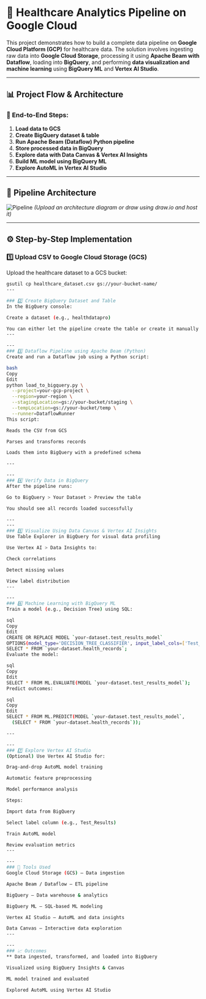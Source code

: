 # 🏥 Healthcare Analytics Pipeline on Google Cloud

This project demonstrates how to build a complete data pipeline on **Google Cloud Platform (GCP)** for healthcare data. The solution involves ingesting raw data into **Google Cloud Storage**, processing it using **Apache Beam with Dataflow**, loading into **BigQuery**, and performing **data visualization and machine learning** using **BigQuery ML** and **Vertex AI Studio**.

---

## 📊 Project Flow & Architecture

### 🔁 End-to-End Steps:
1. **Load data to GCS**
2. **Create BigQuery dataset & table**
3. **Run Apache Beam (Dataflow) Python pipeline**
4. **Store processed data in BigQuery**
5. **Explore data with Data Canvas & Vertex AI Insights**
6. **Build ML model using BigQuery ML**
7. **Explore AutoML in Vertex AI Studio**

---

## 📌 Pipeline Architecture

![Pipeline]([https://your-image-link.com/pipeline-diagram.png](https://github.com/praveenreddy82472/tutorial_test/blob/main/DaflwPip.jpg))  
*(Upload an architecture diagram or draw using draw.io and host it)*

---

## ⚙️ Step-by-Step Implementation

### 1️⃣ Upload CSV to Google Cloud Storage (GCS)
Upload the healthcare dataset to a GCS bucket:
```bash
gsutil cp healthcare_dataset.csv gs://your-bucket-name/
---

### 2️⃣ Create BigQuery Dataset and Table
In the BigQuery console:

Create a dataset (e.g., healthdatapro)

You can either let the pipeline create the table or create it manually based on your schema.
---

---
### 3️⃣ Dataflow Pipeline using Apache Beam (Python)
Create and run a Dataflow job using a Python script:

bash
Copy
Edit
python load_to_bigquery.py \
  --project=your-gcp-project \
  --region=your-region \
  --stagingLocation=gs://your-bucket/staging \
  --tempLocation=gs://your-bucket/temp \
  --runner=DataflowRunner
This script:

Reads the CSV from GCS

Parses and transforms records

Loads them into BigQuery with a predefined schema

---

---
### 4️⃣ Verify Data in BigQuery
After the pipeline runs:

Go to BigQuery > Your Dataset > Preview the table

You should see all records loaded successfully

---
---
### 5️⃣ Visualize Using Data Canvas & Vertex AI Insights
Use Table Explorer in BigQuery for visual data profiling

Use Vertex AI > Data Insights to:

Check correlations

Detect missing values

View label distribution
---

---
### 6️⃣ Machine Learning with BigQuery ML
Train a model (e.g., Decision Tree) using SQL:

sql
Copy
Edit
CREATE OR REPLACE MODEL `your-dataset.test_results_model`
OPTIONS(model_type='DECISION_TREE_CLASSIFIER', input_label_cols=['Test_Results']) AS
SELECT * FROM `your-dataset.health_records`;
Evaluate the model:

sql
Copy
Edit
SELECT * FROM ML.EVALUATE(MODEL `your-dataset.test_results_model`);
Predict outcomes:

sql
Copy
Edit
SELECT * FROM ML.PREDICT(MODEL `your-dataset.test_results_model`, 
  (SELECT * FROM `your-dataset.health_records`));

---

---
### 7️⃣ Explore Vertex AI Studio
(Optional) Use Vertex AI Studio for:

Drag-and-drop AutoML model training

Automatic feature preprocessing

Model performance analysis

Steps:

Import data from BigQuery

Select label column (e.g., Test_Results)

Train AutoML model

Review evaluation metrics
---

---
### 🚀 Tools Used
Google Cloud Storage (GCS) – Data ingestion

Apache Beam / Dataflow – ETL pipeline

BigQuery – Data warehouse & analytics

BigQuery ML – SQL-based ML modeling

Vertex AI Studio – AutoML and data insights

Data Canvas – Interactive data exploration
---

---
### 📈 Outcomes
** Data ingested, transformed, and loaded into BigQuery

Visualized using BigQuery Insights & Canvas

ML model trained and evaluated

Explored AutoML using Vertex AI Studio
